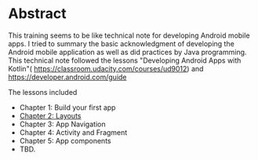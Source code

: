 # Abstract
This training seems to be like technical note for developing Android mobile apps. I tried to summary the basic acknowledgment of developing the Android mobile application as well as did practices by Java programming. This technical note followed the lessons "Developing Android Apps with Kotlin"( https://classroom.udacity.com/courses/ud9012) and https://developer.android.com/guide

The lessons included

* Chapter 1: Build your first app </br>
* [Chapter 2: Layouts](https://github.com/bbtechlab/training.github.io/blob/android_app/android_app/chapter_2_layout/chapter_2_layout.md) </br>
* Chapter 3: App Navigation </br>
* Chapter 4: Activity and Fragment </br>
* Chapter 5: App components </br>
* TBD.

